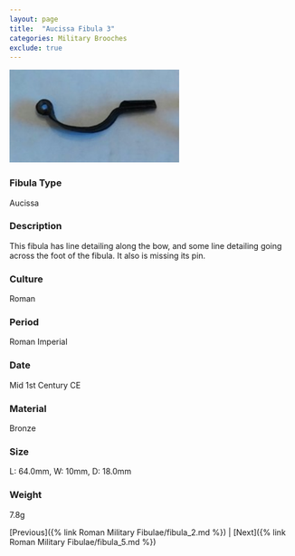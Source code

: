 ```yaml
---
layout: page
title:  "Aucissa Fibula 3"
categories: Military Brooches
exclude: true
---
```


<img src="fibula/aucissa-3.jpg" alt="photo" width= "300px">

### Fibula Type
Aucissa
### Description
This fibula has line detailing along the bow, and some line detailing going across the foot of the fibula. It also is missing its pin.
### Culture
Roman
### Period
 Roman Imperial
### Date
 Mid 1st Century CE
### Material
 Bronze
### Size
L: 64.0mm, W: 10mm, D: 18.0mm
### Weight
7.8g


[Previous]({% link Roman Military Fibulae/fibula_2.md %}) | [Next]({% link Roman Military Fibulae/fibula_5.md %})
